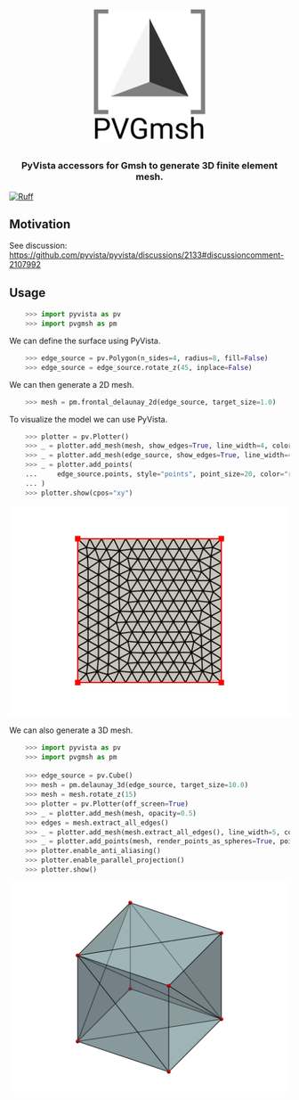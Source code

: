 <h1 align="center">
  <a href="https://github.com/pyvista/pvgmsh#--------">
    <img src="https://raw.githubusercontent.com/pyvista/pvgmsh/main/branding/logo/logomark/pvgmsh_logo_icon.svg"
         alt="PVGmsh"
         width="200"></a>
</h1>

<h3 align="center">
PyVista accessors for Gmsh to generate 3D finite element mesh.
</h3>

[![Ruff](https://img.shields.io/endpoint?url=https://raw.githubusercontent.com/astral-sh/ruff/main/assets/badge/v2.json)](https://github.com/astral-sh/ruff)

## Motivation

See discussion: https://github.com/pyvista/pyvista/discussions/2133#discussioncomment-2107992

## Usage

```python
    >>> import pyvista as pv
    >>> import pvgmsh as pm
```

We can define the surface using PyVista.

```python
    >>> edge_source = pv.Polygon(n_sides=4, radius=8, fill=False)
    >>> edge_source = edge_source.rotate_z(45, inplace=False)
```

We can then generate a 2D mesh.

```python
    >>> mesh = pm.frontal_delaunay_2d(edge_source, target_size=1.0)
```

To visualize the model we can use PyVista.

```python
    >>> plotter = pv.Plotter()
    >>> _ = plotter.add_mesh(mesh, show_edges=True, line_width=4, color="white")
    >>> _ = plotter.add_mesh(edge_source, show_edges=True, line_width=4, color="red")
    >>> _ = plotter.add_points(
    ...     edge_source.points, style="points", point_size=20, color="red"
    ... )
    >>> plotter.show(cpos="xy")
```

![frontal_delaunay_2d_01](https://github.com/pyvista/pvgmsh/raw/main/frontal_delaunay_2d_01.png)

We can also generate a 3D mesh.

```python
    >>> import pyvista as pv
    >>> import pvgmsh as pm

    >>> edge_source = pv.Cube()
    >>> mesh = pm.delaunay_3d(edge_source, target_size=10.0)
    >>> mesh = mesh.rotate_z(15)
    >>> plotter = pv.Plotter(off_screen=True)
    >>> _ = plotter.add_mesh(mesh, opacity=0.5)
    >>> edges = mesh.extract_all_edges()
    >>> _ = plotter.add_mesh(mesh.extract_all_edges(), line_width=5, color="k", render_lines_as_tubes=True)
    >>> _ = plotter.add_points(mesh, render_points_as_spheres=True, point_size=30, color="r")
    >>> plotter.enable_anti_aliasing()
    >>> plotter.enable_parallel_projection()
    >>> plotter.show()
```

![delaunay_3d_01](https://github.com/pyvista/pvgmsh/raw/main/delaunay_3d_01.png)
